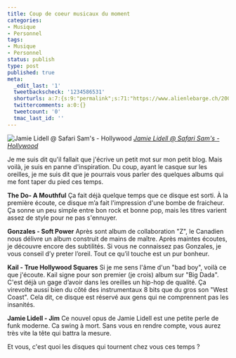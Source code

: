 ```yaml
---
title: Coup de coeur musicaux du moment
categories:
- Musique
- Personnel
tags:
- Musique
- Personnel
status: publish
type: post
published: true
meta:
  _edit_last: '1'
  tweetbackscheck: '1234586531'
  shorturls: a:7:{s:9:"permalink";s:71:"https://www.alienlebarge.ch/2008/05/06/coup-de-coeur-musicaux-du-moment/";s:7:"tinyurl";s:25:"https://tinyurl.com/b9jeq5";s:4:"isgd";s:17:"https://is.gd/iFiv";s:5:"bitly";s:18:"https://bit.ly/FxcO";s:5:"snipr";s:22:"https://snipr.com/bfi2l";s:5:"snurl";s:22:"https://snurl.com/bfi2l";s:7:"snipurl";s:24:"https://snipurl.com/bfi2l";}
  twittercomments: a:0:{}
  tweetcount: '0'
  tmac_last_id: ''
---
```

<img src="https://farm1.static.flickr.com/101/290219619_0ce594b084.jpg" alt="Jamie Lidell  @ Safari Sam's - Hollywood" />
<em><a title="photo sharing" href="https://www.flickr.com/photos/emayoh/290219619/">Jamie Lidell  @ Safari Sam's - Hollywood</a></em>

Je me suis dit qu'il fallait que j'écrive un petit mot sur mon petit blog. Mais voilà, je suis en panne d'inspiration. Du coup, ayant le casque sur les oreilles, je me suis dit que je pourrais vous parler des quelques albums qui me font taper du pied ces temps.

<!--more-->

<strong>The Do- A Mouthful</strong>
Ça fait déjà quelque temps que ce disque est sorti. À la première écoute, ce disque m’a fait l'impression d'une bombe de fraicheur. Ça sonne un peu simple entre bon rock et bonne pop, mais les titres varient assez de style pour ne pas s'ennuyer.

<strong>Gonzales - Soft Power</strong>
Après sont album de collaboration "Z", le Canadien nous délivre un album construit de mains de maître. Après maintes écoutes, je découvre encore des subtilités. Si vous ne connaissez pas Gonzales, je vous conseil d’y preter l’oreil. Tout ce qu’il touche est un pur bonheur.

<strong>Kail - True Hollywood Squares</strong>
Si je me sens l'âme d'un "bad boy", voilà ce que j'écoute. Kail signe pour son premier (je crois) album sur "Big Dada". C'est déjà un gage d’avoir dans les oreilles un hip-hop de qualité. Ça virevolte aussi bien du côté des instrumentaux 8 bits que du gros son "West Coast". Cela dit, ce disque est réservé aux gens qui ne comprennent pas les insanités.

<strong>Jamie Lidell - Jim</strong>
Ce nouvel opus de Jamie Lidell est une petite perle de funk moderne. Ca swing à mort. Sans vous en rendre compte, vous aurez très vite la tête qui battra la mesure.

Et vous, c'est quoi les disques qui tournent chez vous ces temps ?
